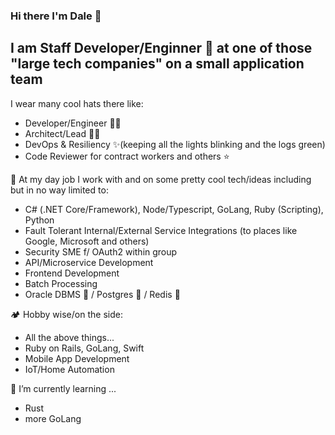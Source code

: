 ### Hi there I'm Dale 👋

## I am Staff Developer/Enginner 🧙 at one of those "large tech companies" on a small application team
I wear many cool hats there like:
- Developer/Engineer 👨‍💻
- Architect/Lead 👨‍🏫
- DevOps & Resiliency ✨(keeping all the lights blinking and the logs green)
- Code Reviewer for contract workers and others ⭐

🔨 At my day job I work with and on some pretty cool tech/ideas including but in no way limited to:
- C# (.NET Core/Framework), Node/Typescript, GoLang, Ruby (Scripting), Python
- Fault Tolerant Internal/External Service Integrations (to places like Google, Microsoft and others)
- Security SME f/ OAuth2 within group
- API/Microservice Development
- Frontend Development
- Batch Processing
- Oracle DBMS 🤢 / Postgres 🤩 / Redis 🤩

🏕️ Hobby wise/on the side:
- All the above things...
- Ruby on Rails, GoLang, Swift
- Mobile App Development
- IoT/Home Automation

🌱 I’m currently learning ...
- Rust
- more GoLang
<!--
**greenygh0st/greenygh0st** is a ✨ _special_ ✨ repository because its `README.md` (this file) appears on your GitHub profile.

Here are some ideas to get you started:

- 🔭 I’m currently working on ...
- 🌱 I’m currently learning ...
- 👯 I’m looking to collaborate on ...
- 🤔 I’m looking for help with ...
- 📫 How to reach me: ...
- ⚡ Fun fact: ...
-->
